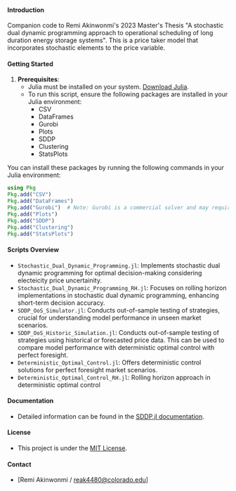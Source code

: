 #### Introduction
Companion code to Remi Akinwonmi's 2023 Master's Thesis "A stochastic dual dynamic programming approach to operational scheduling of long duration energy storage systems". This is a price taker model that incorporates stochastic elements to the price variable.


#### Getting Started
1. **Prerequisites**: 
   - Julia must be installed on your system. [Download Julia](https://julialang.org/downloads/).
   - To run this script, ensure the following packages are installed in your Julia environment:
      - CSV
      - DataFrames
      - Gurobi
      - Plots
      - SDDP
      - Clustering
      - StatsPlots

You can install these packages by running the following commands in your Julia environment:

```julia
using Pkg
Pkg.add("CSV")
Pkg.add("DataFrames")
Pkg.add("Gurobi")  # Note: Gurobi is a commercial solver and may require a license.
Pkg.add("Plots")
Pkg.add("SDDP")
Pkg.add("Clustering")
Pkg.add("StatsPlots")
```

#### Scripts Overview
- `Stochastic_Dual_Dynamic_Programming.jl`: Implements stochastic dual dynamic programming for optimal decision-making considering electeicity price uncertainity.
- `Stochastic_Dual_Dynamic_Programming_RH.jl`: Focuses on rolling horizon implementations in stochastic dual dynamic programming, enhancing short-term decision accuracy.
- `SDDP_OoS_Simulator.jl`: Conducts out-of-sample testing of strategies, crucial for understanding model performance in unseen market scenarios.
- `SDDP_OoS_Historic_Simulation.jl`: Conducts out-of-sample testing of strategies using historical or forecasted price data. This can be used to compare model performance with deterministic optimal control with perfect foresight.
- `Deterministic_Optimal_Control.jl`: Offers deterministic control solutions for perfect foresight market scenarios.
- `Deterministic_Optimal_Control_RH.jl`: Rolling horizon approach in deterministic optimal control

#### Documentation
- Detailed information can be found in the [SDDP.jl documentation](https://sddp.dev/stable).

#### License
- This project is under the [MIT License](LICENSE.md).

#### Contact
- [Remi Akinwonmi / reak4480@colorado.edu]
